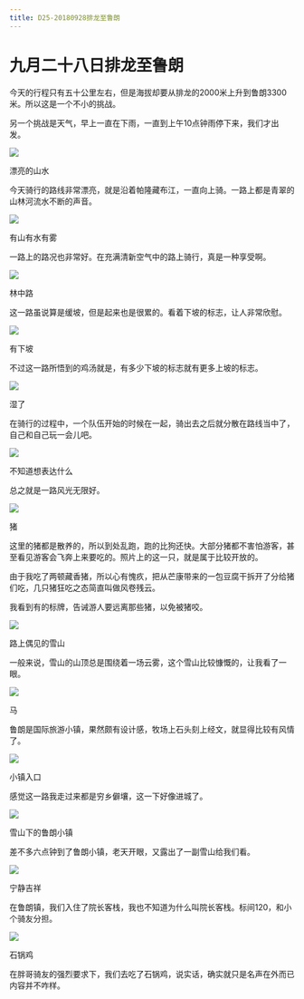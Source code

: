 ```yaml
---
title: D25-20180928排龙至鲁朗
---
```


# 九月二十八日排龙至鲁朗

今天的行程只有五十公里左右，但是海拔却要从排龙的2000米上升到鲁朗3300米。所以这是一个不小的挑战。

另一个挑战是天气，早上一直在下雨，一直到上午10点钟雨停下来，我们才出发。

![](https://ridemypic.oss-cn-chengdu.aliyuncs.com/rideimg/2616645-4e011edd8a5b84c2.jpg)  

漂亮的山水

今天骑行的路线非常漂亮，就是沿着帕隆藏布江，一直向上骑。一路上都是青翠的山林河流水不断的声音。

![](https://ridemypic.oss-cn-chengdu.aliyuncs.com/rideimg/2616645-10aed85c8429152c.jpg)  

有山有水有雾

一路上的路况也非常好。在充满清新空气中的路上骑行，真是一种享受啊。

![](https://ridemypic.oss-cn-chengdu.aliyuncs.com/rideimg/2616645-0b48afb5c9c3c2fc.jpg)  

林中路

这一路虽说算是缓坡，但是起来也是很累的。看着下坡的标志，让人非常欣慰。

![](https://ridemypic.oss-cn-chengdu.aliyuncs.com/rideimg/2616645-820a65ec151320cc.jpg)  

有下坡

不过这一路所悟到的鸡汤就是，有多少下坡的标志就有更多上坡的标志。

![](https://ridemypic.oss-cn-chengdu.aliyuncs.com/rideimg/2616645-987aa7692d8dc8f3.jpg)  

湿了

在骑行的过程中，一个队伍开始的时候在一起，骑出去之后就分散在路线当中了，自己和自己玩一会儿吧。

![](https://ridemypic.oss-cn-chengdu.aliyuncs.com/rideimg/2616645-c06fbe875afc8444.jpg)  

不知道想表达什么

总之就是一路风光无限好。

![](https://ridemypic.oss-cn-chengdu.aliyuncs.com/rideimg/2616645-acce0cf9039d7d4f.jpg)  

猪

这里的猪都是散养的，所以到处乱跑，跑的比狗还快。大部分猪都不害怕游客，甚至看见游客会飞奔上来要吃的。照片上的这一只，就是属于比较开放的。

由于我吃了两顿藏香猪，所以心有愧疚，把从芒康带来的一包豆腐干拆开了分给猪们吃，几只猪狂吃之态简直叫做风卷残云。

我看到有的标牌，告诫游人要远离那些猪，以免被猪咬。

![](https://ridemypic.oss-cn-chengdu.aliyuncs.com/rideimg/2616645-10eb7f763e1da8ff.jpg)  

路上偶见的雪山

一般来说，雪山的山顶总是围绕着一场云雾，这个雪山比较慷慨的，让我看了一眼。

![](https://ridemypic.oss-cn-chengdu.aliyuncs.com/rideimg/2616645-c229f7bfc4b13551.jpg)  

马

鲁朗是国际旅游小镇，果然颇有设计感，牧场上石头刻上经文，就显得比较有风情了。

![](https://ridemypic.oss-cn-chengdu.aliyuncs.com/rideimg/2616645-22abb213b38873d2.jpg)  

小镇入口

感觉这一路我走过来都是穷乡僻壤，这一下好像进城了。

![](https://ridemypic.oss-cn-chengdu.aliyuncs.com/rideimg/2616645-4c6105fa4318ab92.jpg)  

雪山下的鲁朗小镇

差不多六点钟到了鲁朗小镇，老天开眼，又露出了一副雪山给我们看。

![](https://ridemypic.oss-cn-chengdu.aliyuncs.com/rideimg/2616645-93215d9fb81cc664.jpg)  

宁静吉祥

在鲁朗镇，我们入住了院长客栈，我也不知道为什么叫院长客栈。标间120，和小个骑友分担。

![](https://ridemypic.oss-cn-chengdu.aliyuncs.com/rideimg/2616645-f031ba54dfd09123.jpg)  

石锅鸡

在胖哥骑友的强烈要求下，我们去吃了石锅鸡，说实话，确实就只是名声在外而已内容并不咋样。